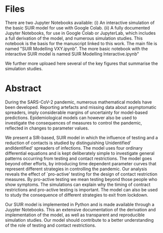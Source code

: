 # Files

There are two Jupyter Notebooks available: (i) An interactive simulation of the basic SUIR model for use with Google Colab. (ii) A fully documented Jupyter Notebooks, for use in Google Colab or JupyterLab, which includes a full derivation of the model, and numerous simulation studies. This notebook is the basis for the manuscript linked to this work. The main file is named "SUIR Modelling VXY.ipynb". The more basic notebook with the interactive SUIR model is named SUIR Modelling Interactive.ipynb"

We further more uploaed here several of the key figures that summarise the simulation studies.

# Abstract

During the SARS-CoV-2 pandemic, numerous mathematical models have been developed. Reporting artefacts and missing data about asymptomatic spreaders, imply considerable margins of uncertainty for model-based predictions. Epidemiological models can however also be used to investigate the consequences of measures to control the pandemic, reflected in changes to parameter values.

We present a SIR-based, SUIR model in which the influence of testing and a reduction of contacts is studied by distinguishing Unidentified' andIdentified' spreaders of infections. The model uses four ordinary differential equations and is kept deliberately simple to investigate general patterns occurring from testing and contact restrictions. The model goes beyond other efforts, by introducing time dependent parameter curves that represent different strategies in controlling the pandemic.
Our analysis reveals the effect of `pro-active' testing for the design of contact restriction measures. By pro-active testing we mean testing beyond those people who show symptoms. The simulations can explain why the timing of contract restrictions and pro-active testing is important. The model can also be used to study the consequence of different strategies to exit from lockdown.

Our SUIR model is implemented in Python and is made available through a Juypter Notebooks. This an extensive documentation of the derivation and implementation of the model, as well as transparent and reproducible simulation studies. Our model should contribute to a better understanding of the role of testing and contact restrictions.
